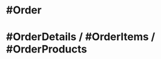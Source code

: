 #Order
=========================================

#OrderDetails / #OrderItems / #OrderProducts
=========================================